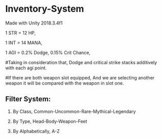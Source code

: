 # Inventory-System

Made with Unity 2018.3.4f1


1 STR = 12 HP, 

1 INT = 14 MANA, 

1 AGI = 0.2% Dodge, 0.15% Crit Chance, 

#Taking in consideration that, 
Dodge and critical strike stacks additively with each agi point. 

#If there are both weapon slot equipped,
And we are selecting another weapon it will be compared with the weapon in slot one.

## Filter System:
1. By Class, 
Common-Uncommon-Rare-Mythical-Legendary

2. By Type, 
Head-Body-Weapon-Feet

3. By Alphabetically, 
A-Z



